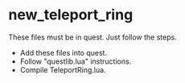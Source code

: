 # new_teleport_ring

These files must be in quest. Just follow the steps.

- Add these files into quest.
- Follow "questlib.lua" instructions.
- Compile TeleportRing.lua.
